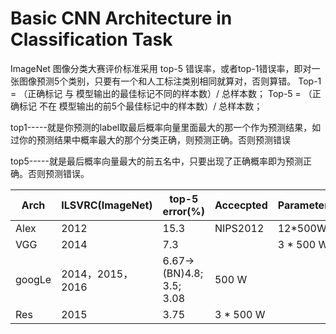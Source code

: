 # Basic CNN Architecture in Classification Task 

ImageNet 图像分类大赛评价标准采用 top-5 错误率，或者top-1错误率，即对一张图像预测5个类别，只要有一个和人工标注类别相同就算对，否则算错。
Top-1 = （正确标记 与 模型输出的最佳标记不同的样本数）/ 总样本数；
Top-5 = （正确标记 不在 模型输出的前5个最佳标记中的样本数）/ 总样本数；

top1-----就是你预测的label取最后概率向量里面最大的那一个作为预测结果，如过你的预测结果中概率最大的那个分类正确，则预测正确。否则预测错误

top5-----就是最后概率向量最大的前五名中，只要出现了正确概率即为预测正确。否则预测错误。

| Arch   | ILSVRC(ImageNet) | top-5 error(%) |Accecpted  | Parameters |
|--------|------------------|------------|---------------| -----------|
| Alex   | 2012             |15.3       | NIPS2012   |      12*500W   |
| VGG    | 2014             | 7.3          |            |  3 * 500 W  | 
| googLe | 2014，2015，2016 |6.67->(BN)4.8; 3.5; 3.08|    500 W       |
| Res    | 2015             | 3.75     |                3 * 500 W     |


